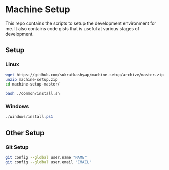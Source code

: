 # Machine Setup

This repo contains the scripts to setup the development environment for me. It also contains code gists that is useful at various stages of development.

## Setup

### Linux

```bash
wget https://github.com/sukratkashyap/machine-setup/archive/master.zip -O machine-setup.zip
unzip machine-setup.zip
cd machine-setup-master/

bash ./common/install.sh
```

### Windows

```powershell
./windows/install.ps1
```

## Other Setup

### Git Setup
```bash
git config --global user.name "NAME"
git config --global user.email "EMAIL"
```
